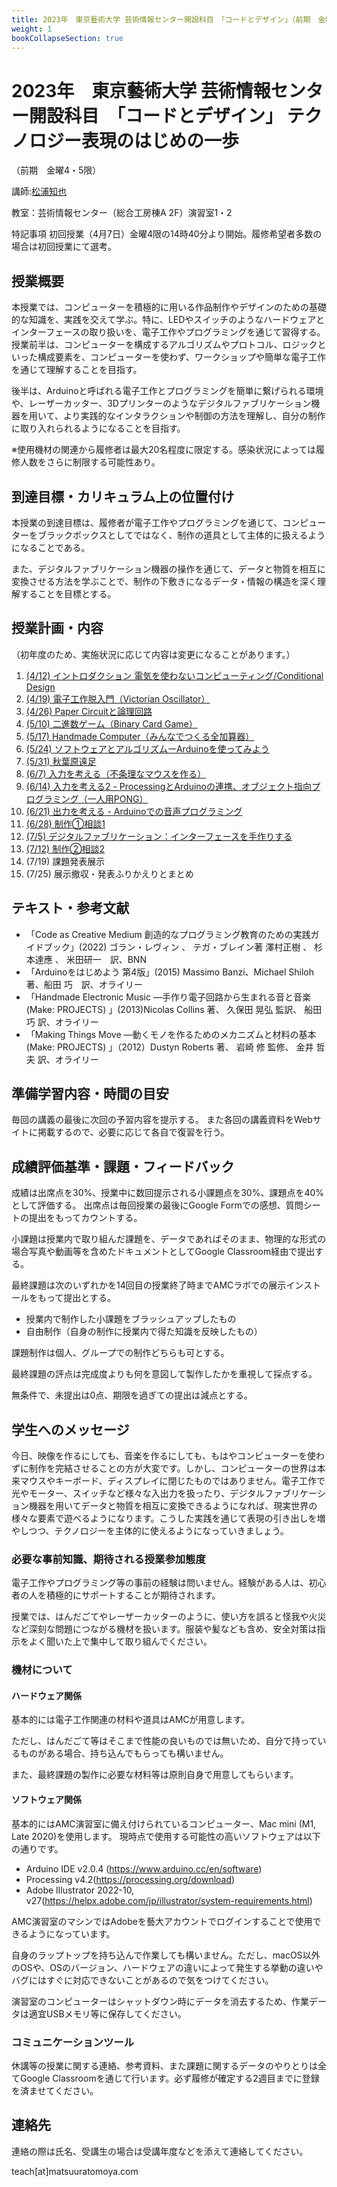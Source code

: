 ```yaml
---
title: 2023年　東京藝術大学 芸術情報センター開設科目　「コードとデザイン」（前期　金曜4・5限）
weight: 1
bookCollapseSection: true
---
```

# 2023年　東京藝術大学 芸術情報センター開設科目　「コードとデザイン」 テクノロジー表現のはじめの一歩

（前期　金曜4・5限）

講師:[松浦知也](https://matsuuratomoya.com)

教室：芸術情報センター（総合工房棟A 2F）演習室1・2

特記事項	初回授業（4月7日）金曜4限の14時40分より開始。履修希望者多数の場合は初回授業にて選考。

## 授業概要

本授業では、コンピューターを積極的に用いる作品制作やデザインのための基礎的な知識を、実践を交えて学ぶ。特に、LEDやスイッチのようなハードウェアとインターフェースの取り扱いを、電子工作やプログラミングを通じて習得する。
授業前半は、コンピューターを構成するアルゴリズムやプロトコル、ロジックといった構成要素を、コンピューターを使わず、ワークショップや簡単な電子工作を通じて理解することを目指す。

後半は、Arduinoと呼ばれる電子工作とプログラミングを簡単に繋げられる環境や、レーザーカッター、3Dプリンターのようなデジタルファブリケーション機器を用いて、より実践的なインタラクションや制御の方法を理解し、自分の制作に取り入れられるようになることを目指す。

※使用機材の関連から履修者は最大20名程度に限定する。感染状況によっては履修人数をさらに制限する可能性あり。


## 到達目標・カリキュラム上の位置付け	

本授業の到達目標は、履修者が電子工作やプログラミングを通じて、コンピューターをブラックボックスとしてではなく、制作の道具として主体的に扱えるようになることである。

また、デジタルファブリケーション機器の操作を通じて、データと物質を相互に変換させる方法を学ぶことで、制作の下敷きになるデータ・情報の構造を深く理解することを目標とする。


## 授業計画・内容	

（初年度のため、実施状況に応じて内容は変更になることがあります。）

1. [(4/12) イントロダクション 電気を使わないコンピューティング/Conditional Design](./1)
2. [(4/19) 電子工作脱入門（Victorian Oscillator）](./2)
3. [(4/26) Paper Circuitと論理回路](./3)
4. [(5/10) 二進数ゲーム（Binary Card Game）](./4)
5. [(5/17) Handmade Computer（みんなでつくる全加算器）](./5)
6. [(5/24) ソフトウェアとアルゴリズムーArduinoを使ってみよう](./6)
7. [(5/31) 秋葉原遠足](./7)
8. [(6/7) 入力を考える（不条理なマウスを作る）](./8)
9. [(6/14) 入力を考える2 - ProcessingとArduinoの連携、オブジェクト指向プログラミング（一人用PONG）](./9)
10. [(6/21) 出力を考える - Arduinoでの音声プログラミング](./10)
11. [(6/28) 制作①相談1](./11)
12. [(7/5) デジタルファブリケーション：インターフェースを手作りする](./12)
13. [(7/12) 制作②相談2](./13)
14. (7/19) 課題発表展示
15. (7/25) 展示撤収・発表ふりかえりとまとめ


## テキスト・参考文献

- 「Code as Creative Medium 創造的なプログラミング教育のための実践ガイドブック」(2022) ゴラン・レヴィン 、 テガ・ブレイン著 澤村正樹 、 杉本達應 、 米田研一　訳、BNN
- 「Arduinoをはじめよう 第4版」(2015) Massimo Banzi、Michael Shiloh　著、船田 巧　訳、オライリー
- 「Handmade Electronic Music ―手作り電子回路から生まれる音と音楽 (Make: PROJECTS) 」(2013)Nicolas Collins 著、 久保田 晃弘 監訳、 船田 巧 訳、オライリー
- 「Making Things Move ―動くモノを作るためのメカニズムと材料の基本 (Make: PROJECTS) 」（2012）Dustyn Roberts 著、 岩崎 修 監修、 金井 哲夫 訳、オライリー

## 準備学習内容・時間の目安

毎回の講義の最後に次回の予習内容を提示する。
また各回の講義資料をWebサイトに掲載するので、必要に応じて各自で復習を行う。

## 成績評価基準・課題・フィードバック

成績は出席点を30%、授業中に数回提示される小課題点を30%、課題点を40%として評価する。
出席点は毎回授業の最後にGoogle Formでの感想、質問シートの提出をもってカウントする。

小課題は授業内で取り組んだ課題を、データであればそのまま、物理的な形式の場合写真や動画等を含めたドキュメントとしてGoogle Classroom経由で提出する。

最終課題は次のいずれかを14回目の授業終了時までAMCラボでの展示インストールをもって提出とする。

- 授業内で制作した小課題をブラッシュアップしたもの
- 自由制作（自身の制作に授業内で得た知識を反映したもの）

課題制作は個人、グループでの制作どちらも可とする。

最終課題の評点は完成度よりも何を意図して製作したかを重視して採点する。

無条件で、未提出は0点、期限を過ぎての提出は減点とする。

## 学生へのメッセージ

今日、映像を作るにしても、音楽を作るにしても、もはやコンピューターを使わずに制作を完結させることの方が大変です。しかし、コンピューターの世界は本来マウスやキーボード、ディスプレイに閉じたものではありません。電子工作で光やモーター、スイッチなど様々な入出力を扱ったり、デジタルファブリケーション機器を用いてデータと物質を相互に変換できるようになれば、現実世界の様々な要素で遊べるようになります。こうした実践を通じて表現の引き出しを増やしつつ、テクノロジーを主体的に使えるようになっていきましょう。

### 必要な事前知識、期待される授業参加態度

電子工作やプログラミング等の事前の経験は問いません。経験がある人は、初心者の人を積極的にサポートすることが期待されます。

授業では、はんだごてやレーザーカッターのように、使い方を誤ると怪我や火災など深刻な問題につながる機材を扱います。服装や髪なども含め、安全対策は指示をよく聞いた上で集中して取り組んでください。

### 機材について

#### ハードウェア関係
基本的には電子工作関連の材料や道具はAMCが用意します。

ただし、はんだごて等はそこまで性能の良いものでは無いため、自分で持っているものがある場合、持ち込んでもらっても構いません。

また、最終課題の製作に必要な材料等は原則自身で用意してもらいます。

#### ソフトウェア関係

基本的にはAMC演習室に備え付けられているコンピューター、Mac mini (M1, Late 2020)を使用します。
現時点で使用する可能性の高いソフトウェアは以下の通りです。

- Arduino IDE v2.0.4 (https://www.arduino.cc/en/software)
- Processing v4.2(https://processing.org/download)
- Adobe Illustrator 2022-10, v27(https://helpx.adobe.com/jp/illustrator/system-requirements.html)

AMC演習室のマシンではAdobeを藝大アカウントでログインすることで使用できるようになっています。

自身のラップトップを持ち込んで作業しても構いません。ただし、macOS以外のOSや、OSのバージョン、ハードウェアの違いによって発生する挙動の違いやバグにはすぐに対応できないことがあるので気をつけてください。

演習室のコンピューターはシャットダウン時にデータを消去するため、作業データは適宜USBメモリ等に保存してください。

### コミュニケーションツール

休講等の授業に関する連絡、参考資料、また課題に関するデータのやりとりは全てGoogle Classroomを通じて行います。必ず履修が確定する2週目までに登録を済ませてください。

## 連絡先

連絡の際は氏名、受講生の場合は受講年度などを添えて連絡してください。

teach\[at\]matsuuratomoya.com